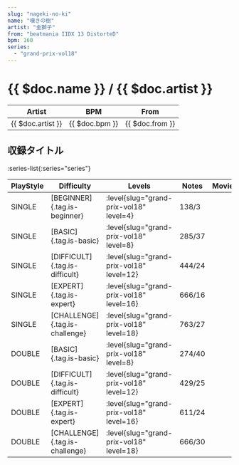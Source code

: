 ```yaml
---
slug: "nageki-no-ki"
name: "嘆きの樹"
artist: "金獅子"
from: "beatmania IIDX 13 DistorteD"
bpm: 160
series:
  - "grand-prix-vol18"
---
```


# {{ $doc.name }} / {{ $doc.artist }}

|Artist|BPM|From|
|------|---|----|
|{{ $doc.artist }}|{{ $doc.bpm }}|{{ $doc.from }}|

## 収録タイトル

:series-list{:series="series"}

|PlayStyle|Difficulty|Levels|Notes|Movie|
|---------|----------|------|-----|-----|
|SINGLE|[BEGINNER]{.tag.is-beginner}|<div class="field is-grouped is-grouped-multiline"> :level{slug="grand-prix-vol18" level=4}</div>|138/3||
|SINGLE|[BASIC]{.tag.is-basic}|<div class="field is-grouped is-grouped-multiline"> :level{slug="grand-prix-vol18" level=8}</div>|285/37||
|SINGLE|[DIFFICULT]{.tag.is-difficult}|<div class="field is-grouped is-grouped-multiline"> :level{slug="grand-prix-vol18" level=12}</div>|444/24||
|SINGLE|[EXPERT]{.tag.is-expert}|<div class="field is-grouped is-grouped-multiline"> :level{slug="grand-prix-vol18" level=16}</div>|666/16||
|SINGLE|[CHALLENGE]{.tag.is-challenge}|<div class="field is-grouped is-grouped-multiline"> :level{slug="grand-prix-vol18" level=18}</div>|763/27||
|DOUBLE|[BASIC]{.tag.is-basic}|<div class="field is-grouped is-grouped-multiline"> :level{slug="grand-prix-vol18" level=8}</div>|274/40||
|DOUBLE|[DIFFICULT]{.tag.is-difficult}|<div class="field is-grouped is-grouped-multiline"> :level{slug="grand-prix-vol18" level=12}</div>|429/25||
|DOUBLE|[EXPERT]{.tag.is-expert}|<div class="field is-grouped is-grouped-multiline"> :level{slug="grand-prix-vol18" level=16}</div>|611/24||
|DOUBLE|[CHALLENGE]{.tag.is-challenge}|<div class="field is-grouped is-grouped-multiline"> :level{slug="grand-prix-vol18" level=18}</div>|666/30||
